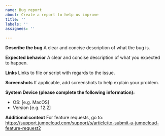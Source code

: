 ```yaml
---
name: Bug report
about: Create a report to help us improve
title: ''
labels: ''
assignees: ''

---
```


**Describe the bug**
A clear and concise description of what the bug is.

**Expected behavior**
A clear and concise description of what you expected to happen.

**Links**
Links to file or script with regards to the issue.

**Screenshots**
If applicable, add screenshots to help explain your problem.

**System Device (please complete the following information):**
 - OS: [e.g. MacOS]
 - Version [e.g. 12.2]


**Additional context**
For feature requests, go to: https://support.jumpcloud.com/support/s/article/to-submit-a-jumpcloud-feature-request2
